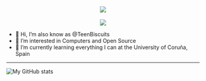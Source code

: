 <!-- https://github.com/denvercoder1/readme-typing-svg -->
<h2 align="center">
  <a href="https://git.io/typing-svg">
    <img src="https://readme-typing-svg.demolab.com/?lines=¡Hola!+👋;+Soy+Pablo+Portas+López;Estudante+de+Enxeñería+Informática;Computer+Engineering+Student+at+the+UDC">
  </a>
</h1>

<!-- https://github.com/tandpfun/skill-icons -->
<p align="center">
  <a href="https://skillicons.dev">
    <img src="https://skillicons.dev/icons?i=git,github,docker,c,python,cloudflare,discord,bots,linux,md,latex" />
  </a>
</p>

- 👋 Hi, I’m also know as @TeenBiscuits
- 👀 I’m interested in Computers and Open Source
- 🌱 I’m currently learning everything I can at the University of Coruña, Spain

***

<!-- https://github.com/anuraghazra/github-readme-stats -->
![My GitHub stats](https://github-readme-stats.vercel.app/api?username=TeenBiscuits&theme=dark\&show_icons=true\&rank_icon=github)
